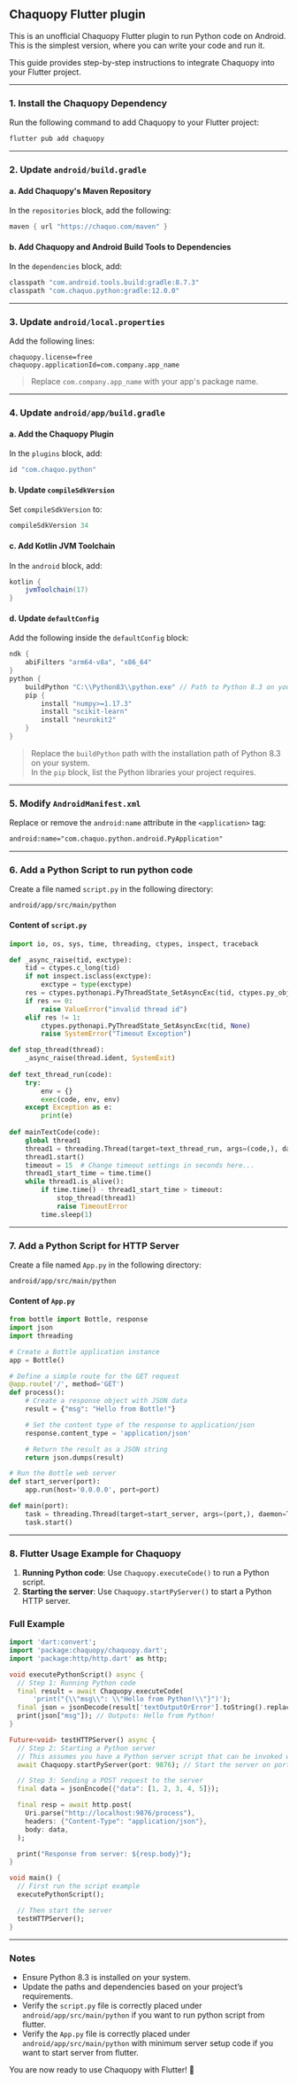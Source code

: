 ## Chaquopy Flutter plugin

This is an unofficial Chaquopy Flutter plugin to run Python code on Android. This is the simplest version, where you can write your code and run it.

This guide provides step-by-step instructions to integrate Chaquopy into your Flutter project.

---

### 1. Install the Chaquopy Dependency
Run the following command to add Chaquopy to your Flutter project:
```bash
flutter pub add chaquopy
```

---

### 2. Update `android/build.gradle`

#### a. Add Chaquopy's Maven Repository
In the `repositories` block, add the following:
```gradle
maven { url "https://chaquo.com/maven" }
```

#### b. Add Chaquopy and Android Build Tools to Dependencies
In the `dependencies` block, add:
```gradle
classpath "com.android.tools.build:gradle:8.7.3"
classpath "com.chaquo.python:gradle:12.0.0"
```

---

### 3. Update `android/local.properties`

Add the following lines:
```properties
chaquopy.license=free
chaquopy.applicationId=com.company.app_name
```

> Replace `com.company.app_name` with your app's package name.

---

### 4. Update `android/app/build.gradle`

#### a. Add the Chaquopy Plugin
In the `plugins` block, add:
```gradle
id "com.chaquo.python"
```

#### b. Update `compileSdkVersion`
Set `compileSdkVersion` to:
```gradle
compileSdkVersion 34
```

#### c. Add Kotlin JVM Toolchain
In the `android` block, add:
```gradle
kotlin {
    jvmToolchain(17)
}
```

#### d. Update `defaultConfig`
Add the following inside the `defaultConfig` block:
```gradle
ndk {
    abiFilters "arm64-v8a", "x86_64"
}
python {
    buildPython "C:\\Python83\\python.exe" // Path to Python 8.3 on your system
    pip {
        install "numpy>=1.17.3"
        install "scikit-learn"
        install "neurokit2"
    }
}
```

> Replace the `buildPython` path with the installation path of Python 8.3 on your system.  
> In the `pip` block, list the Python libraries your project requires.

---

### 5. Modify `AndroidManifest.xml`

Replace or remove the `android:name` attribute in the `<application>` tag:
```xml
android:name="com.chaquo.python.android.PyApplication"
```

---

### 6. Add a Python Script to run python code

Create a file named `script.py` in the following directory:
```
android/app/src/main/python
```

#### Content of `script.py`
```python
import io, os, sys, time, threading, ctypes, inspect, traceback

def _async_raise(tid, exctype):
    tid = ctypes.c_long(tid)
    if not inspect.isclass(exctype):
        exctype = type(exctype)
    res = ctypes.pythonapi.PyThreadState_SetAsyncExc(tid, ctypes.py_object(exctype))
    if res == 0:
        raise ValueError("invalid thread id")
    elif res != 1:
        ctypes.pythonapi.PyThreadState_SetAsyncExc(tid, None)
        raise SystemError("Timeout Exception")

def stop_thread(thread):
    _async_raise(thread.ident, SystemExit)
    
def text_thread_run(code):
    try:
        env = {}
        exec(code, env, env)
    except Exception as e:
        print(e)
    
def mainTextCode(code):
    global thread1
    thread1 = threading.Thread(target=text_thread_run, args=(code,), daemon=True)
    thread1.start()
    timeout = 15  # Change timeout settings in seconds here...
    thread1_start_time = time.time()
    while thread1.is_alive():
        if time.time() - thread1_start_time > timeout:
            stop_thread(thread1)
            raise TimeoutError
        time.sleep(1)
```

---

### 7. Add a Python Script for HTTP Server

Create a file named `App.py` in the following directory:
```
android/app/src/main/python
```

#### Content of `App.py`
```python
from bottle import Bottle, response
import json
import threading

# Create a Bottle application instance
app = Bottle()

# Define a simple route for the GET request
@app.route('/', method='GET')
def process():
    # Create a response object with JSON data
    result = {"msg": "Hello from Bottle!"}

    # Set the content type of the response to application/json
    response.content_type = 'application/json'

    # Return the result as a JSON string
    return json.dumps(result)

# Run the Bottle web server
def start_server(port):
    app.run(host='0.0.0.0', port=port)

def main(port):
    task = threading.Thread(target=start_server, args=(port,), daemon=True)
    task.start()

```

---

### 8. Flutter Usage Example for Chaquopy

1. **Running Python code**: Use `Chaquopy.executeCode()` to run a Python script.
2. **Starting the server**: Use `Chaquopy.startPyServer()` to start a Python HTTP server.

### Full Example

```dart
import 'dart:convert';
import 'package:chaquopy/chaquopy.dart';
import 'package:http/http.dart' as http;

void executePythonScript() async {
  // Step 1: Running Python code
  final result = await Chaquopy.executeCode(
      'print("{\\"msg\\": \\"Hello from Python!\\"}")');
  final json = jsonDecode(result['textOutputOrError'].toString().replaceAll("'", "\""));
  print(json["msg"]); // Outputs: Hello from Python!
}

Future<void> testHTTPServer() async {
  // Step 2: Starting a Python server
  // This assumes you have a Python server script that can be invoked with Chaquopy
  await Chaquopy.startPyServer(port: 9876); // Start the server on port 9876

  // Step 3: Sending a POST request to the server
  final data = jsonEncode({"data": [1, 2, 3, 4, 5]});

  final resp = await http.post(
    Uri.parse("http://localhost:9876/process"),
    headers: {"Content-Type": "application/json"},
    body: data,
  );

  print("Response from server: ${resp.body}");
}

void main() {
  // First run the script example
  executePythonScript();

  // Then start the server
  testHTTPServer();
}
```

---

### Notes
- Ensure Python 8.3 is installed on your system.
- Update the paths and dependencies based on your project’s requirements.
- Verify the `script.py` file is correctly placed under `android/app/src/main/python` if you want to run python script from flutter.
- Verify the `App.py` file is correctly placed under `android/app/src/main/python` with minimum server setup code if you want to start server from flutter.

You are now ready to use Chaquopy with Flutter! 🎉
